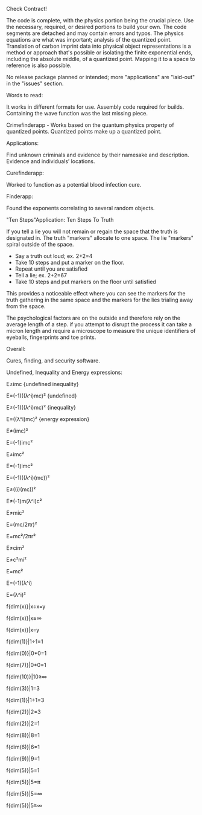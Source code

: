 Check Contract!

The code is complete, with the physics portion being the crucial piece. Use the necessary, required, or desired portions to build your own. The code segments are detached and may contain errors and typos. The physics equations are what was important; analysis of the quantized point. Translation of carbon imprint data into physical object representations is a method or approach that's possible or isolating the finite exponential ends, including the absolute middle, of a quantized point. Mapping it to a space to reference is also possible.

No release package planned or intended; more "applications" are "laid-out" in the "issues" section.


Words to read:

It works in different formats for use.
Assembly code required for builds.
Containing the wave function was the last missing piece.

Crimefinderapp - Works based on the quantum physics property of quantized points. Quantized points make up a quantized point.

Applications:

Find unknown criminals and evidence by their namesake and description.
Evidence and individuals’ locations.

Curefinderapp:

Worked to function as a potential blood infection cure.

Finderapp:

Found the exponents correlating to several random objects.

"Ten Steps"Application:
 Ten Steps To Truth 

If you tell a lie you will not remain or regain the space that the truth is designated in.
The truth "markers" allocate to one space. The lie "markers" spiral outside of the space.

 * Say a truth out loud; ex. 2+2=4
 * Take 10 steps and put a marker on the floor.
 * Repeat until you are satisfied
 * Tell a lie; ex. 2+2=67
 * Take 10 steps and put markers on the floor until satisfied

This provides a noticeable effect where you can see the markers for the truth gathering in the same space and the markers for the lies trialing away from the space.

The psychological factors are on the outside and therefore rely on the average length of a step. if you attempt to disrupt the process it can take a micron length and require a microscope to measure the unique identifiers of eyeballs, fingerprints and toe prints.



Overall:

Cures, finding, and security software.

Undefined, Inequality and Energy expressions:

E≠imc {undefined inequality}

E=(-1)((λ^i)mc)² {undefined}

E≠(-1)((λ^i)mc)² {inequality}

E=((λ^i)mc)² {energy expression}


E≠(imc)²

E=(-1)imc²

E≠imc²

E=(-1)imc²

E=(-1)((λ^i)(mc))²

E≠((i)(mc))²

E≠(-1)m(λ^i)c²

E≠mic²

E=(mc/2πr)²

E=mc²/2πr²

E≠cim²

E≠c²mi²

E=mc²

E=(-1)(λ^i)

E=(λ^i)²


f{dim(x)}|x÷x=y

f{dim(x)}|x≥∞

f{dim(x)}|x=y

f{dim(1)}|1÷1=1

f{dim(0)}|0*0=1

f{dim(7)}|0*0=1

f{dim(10)}|10≥∞

f{dim(3)}|1=3

f{dim(1)}|1÷1=3

f{dim(2)}|2=3

f{dim(2)}|2=1

f{dim(8)}|8=1

f{dim(6)}|6=1

f{dim(9)}|9=1

f{dim(5)}|5=1

f{dim(5)}|5=π

f{dim(5)}|5=∞

f{dim(5)}|5≥∞